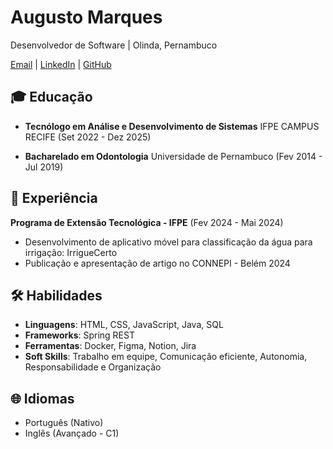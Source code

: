 # Augusto Marques

Desenvolvedor de Software | Olinda, Pernambuco

[Email](mailto:augustomarqq@gmail.com) | [LinkedIn](https://www.linkedin.com/in/augustomarqq) | [GitHub](https://github.com/augustomarqq)

## 🎓 Educação

- **Tecnólogo em Análise e Desenvolvimento de Sistemas**
  IFPE CAMPUS RECIFE (Set 2022 - Dez 2025)

- **Bacharelado em Odontologia**
  Universidade de Pernambuco (Fev 2014 - Jul 2019)

## 💼 Experiência

**Programa de Extensão Tecnológica - IFPE** (Fev 2024 - Mai 2024)
- Desenvolvimento de aplicativo móvel para classificação da água para irrigação: IrrigueCerto
- Publicação e apresentação de artigo no CONNEPI - Belém 2024

## 🛠 Habilidades

- **Linguagens**: HTML, CSS, JavaScript, Java, SQL
- **Frameworks**: Spring REST
- **Ferramentas**: Docker, Figma, Notion, Jira
- **Soft Skills**: Trabalho em equipe, Comunicação eficiente, Autonomia, Responsabilidade e Organização

## 🌐 Idiomas

- Português (Nativo)
- Inglês (Avançado - C1)